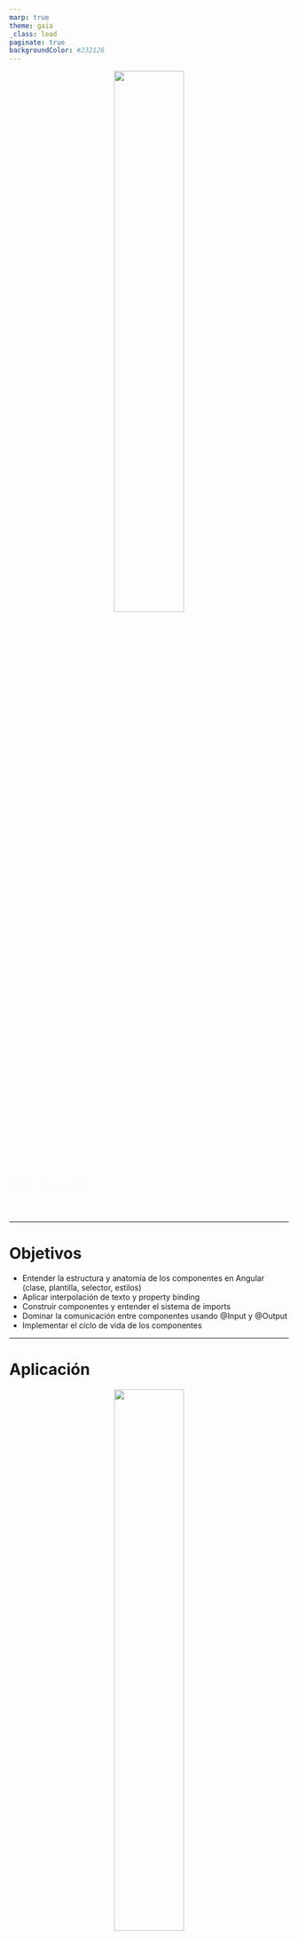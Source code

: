 ```yaml
---
marp: true
theme: gaia
_class: lead
paginate: true
backgroundColor: #232126
---
```


<style scoped>
  h1 strong {
    color: #fbfbfb
  }
  p {
    color: #fff
  }
</style>

![bg left:40% 80%](https://angular.dev/assets/images/press-kit/angular_wordmark_gradient.png)

# **Turoria 02**

Componentes y plantillas en Angular

---

<!-- backgroundColor: #f6f7f9 -->

# Objetivos

- Entender la estructura y anatomía de los componentes en Angular (clase, plantilla, selector, estilos)
- Aplicar interpolación de texto y property binding
- Construir componentes y entender el sistema de imports
- Dominar la comunicación entre componentes usando @Input y @Output
- Implementar el ciclo de vida de los componentes

---

<style scoped>
  p {
    text-align: center
  }
  img {
    width: 80%
  }
</style>

# Aplicación

![componentes](./assets/ejemplo.png)

---

# ¿Qué es un Componente?

- Un **componente** en Angular es un **bloque de código reutilizable** que combina lógica, datos y presentación.
- Técnicamente, es una clase TypeScript decorada con `@Component` que encapsula datos (propiedades), comportamiento (métodos) y vista (plantilla)

---

<style scoped>
  p {
    text-align: center
  }
</style>

# Estructura de un Componente

![componentes](./assets/components.png)

---

# Anatomía de un Componente

```typescript
import { Component } from '@angular/core'

@Component({
  selector: 'profile-photo', // Selector CSS
  template: `<img src="profile-photo.jpg" alt="Your profile photo" />`, // Template HTML
  styles: `img { border-radius: 50%; }`, // Estilos CSS (opcional pero recomendado)
})
export class ProfilePhoto {
  // Clase TypeScript con comportamientos
}
```

---

# ¿Qué es una Plantilla?

Una **plantilla** es un archivo HTML que define cómo se debe renderizar la vista de un componente. Las plantillas combinan HTML estándar con sintaxis especial de Angular como:

- Interpolación `{{ }}`
- Property Binding `[ ]`
- Event Binding `( )`
- Directivas Estructurales `*ngFor`, `*ngIf`

---

# Plantilla inline

```typescript
@Component({
  selector: 'greeting-card',
  template: `
    <div class="card">
      <h2>{{ title }}</h2>
      <p>{{ message }}</p>
    </div>
  `,
  styles: `.card { padding: 20px; }`
})
```

---

# Archivos separados

```typescript
@Component({
  selector: 'greeting-card',
  templateUrl: './greeting-card.component.html',
  styleUrl: './greeting-card.component.css'
})
```

---

<style scoped>
  p {
    text-align: center
  }
  img {
    width: 50%
  }
</style>

# @Input

![input](./assets/input.png)

---

<style scoped>
  p {
    text-align: center
  }
  img {
    width: 50%
  }
</style>

# @Output

![output](./assets/output.png)

---

# Interpolación de Texto

La **interpolación** permite insertar valores dinámicos en el HTML usando la sintaxis `{{ }}`.

```typescript
export class UserComponent {
  userName = 'María García';
  age = 28;
  
  getGreeting() {
    return `Bienvenida, ${this.userName}!`;
  }
}
```

```html
<h1>{{ userName }}</h1>
<p>Edad: {{ age }}</p>
<p>{{ getGreeting() }}</p>
```

---

# Property Binding

El **property binding** vincula propiedades del componente a propiedades del DOM usando `[ ]`.

```typescript
export class ImageComponent {
  imageUrl = 'https://example.com/photo.jpg';
  isDisabled = false;
  altText = 'Foto de perfil';
}
```

```html
<img [src]="imageUrl" [alt]="altText">
<button [disabled]="isDisabled">Guardar</button>
```

---

# Event Binding

El **event binding** permite responder a eventos del usuario usando `( )`.

```typescript
export class CounterComponent {
  count = 0;
  
  increment() {
    this.count++;
  }
  
  handleClick(event: MouseEvent) {
    console.log('Botón clickeado', event);
  }
}
```

```html
<button (click)="increment()">Incrementar</button>
<p>Contador: {{ count }}</p>
<button (click)="handleClick($event)">Click aquí</button>
```

---

# @Input - Comunicación Padre → Hijo

El decorador **@Input** permite que un componente hijo reciba datos del componente padre.

```typescript
// Componente hijo
import { Component, Input } from '@angular/core';

@Component({
  selector: 'user-card',
  template: `
    <div class="card">
      <h3>{{ userName }}</h3>
      <p>{{ userEmail }}</p>
    </div>
  `
})
export class UserCardComponent {
  @Input() userName: string = '';
  @Input() userEmail: string = '';
}
```

---

# Uso de @Input

```typescript
// Componente padre
@Component({
  selector: 'app-root',
  template: `
    <user-card 
      [userName]="'Juan Pérez'" 
      [userEmail]="'juan@example.com'">
    </user-card>
  `
})
export class AppComponent {}
```

**Ventajas:**
- Reutilización de componentes
- Componentes más flexibles y configurables
- Separación clara de responsabilidades

---

# @Output - Comunicación Hijo → Padre

El decorador **@Output** permite que un componente hijo emita eventos al componente padre.

```typescript
// Componente hijo
import { Component, Output, EventEmitter } from '@angular/core';

@Component({
  selector: 'counter-button',
  template: `
    <button (click)="handleClick()">
      Incrementar
    </button>
  `
})
export class CounterButtonComponent {
  @Output() counterChange = new EventEmitter<number>();
  private count = 0;
  
  handleClick() {
    this.count++;
    this.counterChange.emit(this.count);
  }
}
```

---

# Uso de @Output

```typescript
// Componente padre
@Component({
  selector: 'app-root',
  template: `
    <h2>Total: {{ total }}</h2>
    <counter-button (counterChange)="onCounterChange($event)">
    </counter-button>
  `
})
export class AppComponent {
  total = 0;
  
  onCounterChange(newValue: number) {
    this.total = newValue;
    console.log('Nuevo valor:', newValue);
  }
}
```

---

# Ciclo de Vida de Componentes

Angular proporciona **hooks del ciclo de vida** para ejecutar código en momentos específicos:

- **ngOnInit**: Se ejecuta una vez después de la inicialización
- **ngOnChanges**: Se ejecuta cuando cambian los @Input
- **ngOnDestroy**: Se ejecuta antes de destruir el componente
- **ngAfterViewInit**: Se ejecuta después de inicializar la vista
- **ngDoCheck**: Detección de cambios personalizada

---

# Ejemplo de Ciclo de Vida

```typescript
import { Component, OnInit, OnDestroy, Input, OnChanges } from '@angular/core';

@Component({
  selector: 'lifecycle-demo',
  template: `<p>{{ message }}</p>`
})
export class LifecycleDemoComponent implements OnInit, OnDestroy, OnChanges {
  @Input() data: string = '';
  message = '';
  
  ngOnChanges() {
    console.log('ngOnChanges: Input cambió', this.data);
  }
  
  ngOnInit() {
    console.log('ngOnInit: Componente inicializado');
    this.message = 'Componente listo';
  }
  
  ngOnDestroy() {
    console.log('ngOnDestroy: Limpiando recursos');
  }
}
```

---

# Buenas Prácticas

✅ **Usar nombres descriptivos** para selectores y componentes
✅ **Separar plantillas y estilos** en archivos cuando sean extensos
✅ **Mantener componentes pequeños** y con una sola responsabilidad
✅ **Usar @Input/@Output** para comunicación entre componentes
✅ **Implementar OnDestroy** para limpiar suscripciones y timers
✅ **Evitar lógica compleja** en las plantillas
✅ **Usar tipos TypeScript** para @Input y @Output

---

# Sistema de Imports

Angular usa un sistema modular. Los componentes deben ser:

1. **Declarados** en un módulo o standalone
2. **Importados** donde se necesiten

```typescript
// Componente standalone (Angular 14+)
@Component({
  selector: 'my-component',
  standalone: true,
  imports: [CommonModule, FormsModule],
  template: `...`
})
export class MyComponent {}
```

---

# Ejercicio Práctico

Crear un componente de **lista de tareas** que:

1. Muestre una lista de tareas
2. Permita agregar nuevas tareas
3. Permita marcar tareas como completadas
4. Use @Input para recibir tareas iniciales
5. Use @Output para notificar cambios al padre
6. Implemente interpolación, property binding y event binding

---

# Recursos Adicionales

- 📚 [Documentación oficial de Angular](https://angular.dev)
- 🎓 [Angular Component Guide](https://angular.dev/guide/components)
- 💡 [Angular Style Guide](https://angular.dev/style-guide)
- 🔧 [Angular CLI](https://angular.dev/cli)

---

# Preguntas y Respuestas

¿Dudas sobre componentes, plantillas o comunicación entre componentes?